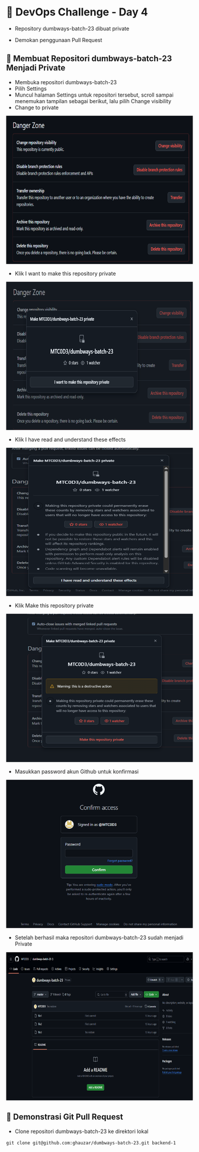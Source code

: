 # 📘 DevOps Challenge - Day 4

- Repository dumbways-batch-23 dibuat private

- Demokan penggunaan Pull Request

## 📃 Membuat Repositori dumbways-batch-23 Menjadi Private

- Membuka repositori dumbways-batch-23
- Pilih Settings
- Muncul halaman Settings untuk repositori tersebut, scroll sampai menemukan tampilan sebagai berikut, lalu pilih Change visibility
- Change to private

<img src="image.png" width="700" height="400" />

- Klik I want to make this repository private

<img src="image-1.png" width="700" height="400" />

- Klik I have read and understand these effects

<img src="image-2.png" width="700" height="400" />

- Klik Make this repository private

<img src="image-3.png" width="700" height="400" />

- Masukkan password akun Github untuk konfirmasi

<img src="image-4.png" width="700" height="400" />

- Setelah berhasil maka repositori dumbways-batch-23 sudah menjadi Private

<img src="image-5.png" width="700" height="400" />

## 📝 Demonstrasi Git Pull Request

- Clone repositori dumbways-batch-23 ke direktori lokal

```
git clone git@github.com:ghauzar/dumbways-batch-23.git backend-1
```
